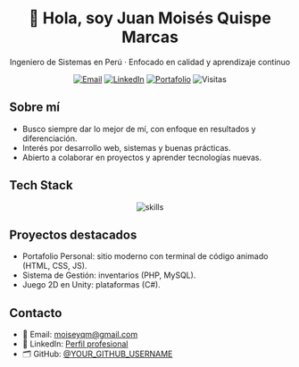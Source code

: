 <!-- Perfil GitHub - README.md -->
<div align="center">

# 👋 Hola, soy Juan Moisés Quispe Marcas
Ingeniero de Sistemas en Perú · Enfocado en calidad y aprendizaje continuo

<!-- Badges -->
  
[![Email](https://img.shields.io/badge/Email-moiseyqm%40gmail.com-0A66C2?style=for-the-badge&logo=gmail&logoColor=white)](mailto:moiseyqm@gmail.com)
[![LinkedIn](https://img.shields.io/badge/LinkedIn-Perfil-0A66C2?style=for-the-badge&logo=linkedin&logoColor=white)](https://www.linkedin.com/in/moisés-quispe-394131328/)
[![Portafolio](https://img.shields.io/badge/Portafolio-Web-2ba6ff?style=for-the-badge&logo=vercel&logoColor=white)](#)
![Visitas](https://komarev.com/ghpvc/?username=YOUR_GITHUB_USERNAME&color=0A66C2&style=for-the-badge)

</div>

## Sobre mí
- Busco siempre dar lo mejor de mí, con enfoque en resultados y diferenciación.
- Interés por desarrollo web, sistemas y buenas prácticas.
- Abierto a colaborar en proyectos y aprender tecnologías nuevas.

## Tech Stack
<div align="center">
  
<img src="https://skillicons.dev/icons?i=html,css,js,java,php,python,cs,dart,flutter,unity,mysql,git,github,figma,vscode&perline=8" alt="skills" />

</div>

## Proyectos destacados
- Portafolio Personal: sitio moderno con terminal de código animado (HTML, CSS, JS).
- Sistema de Gestión: inventarios (PHP, MySQL).
- Juego 2D en Unity: plataformas (C#).


## Contacto
- 📧 Email: [moiseyqm@gmail.com](mailto:moiseyqm@gmail.com)
- 💼 LinkedIn: [Perfil profesional](https://www.linkedin.com/in/moisés-quispe-394131328/)
- 🗂️ GitHub: [@YOUR_GITHUB_USERNAME](https://github.com/YOUR_GITHUB_USERNAME)
